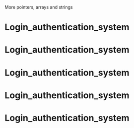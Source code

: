 More pointers, arrays and strings
# Login_authentication_system
# Login_authentication_system
# Login_authentication_system
# Login_authentication_system
# Login_authentication_system
